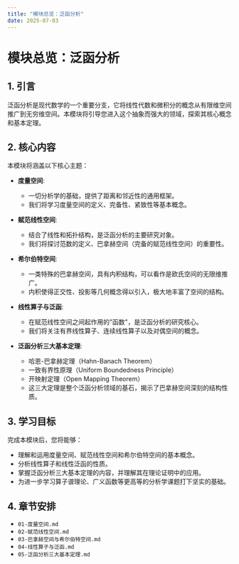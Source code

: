 ```yaml
---
title: "模块总览：泛函分析"
date: 2025-07-03
---
```


# 模块总览：泛函分析

## 1. 引言

泛函分析是现代数学的一个重要分支，它将线性代数和微积分的概念从有限维空间推广到无穷维空间。本模块将引导您进入这个抽象而强大的领域，探索其核心概念和基本定理。

## 2. 核心内容

本模块将涵盖以下核心主题：

- **度量空间**:
  - 一切分析学的基础，提供了距离和邻近性的通用框架。
  - 我们将学习度量空间的定义、完备性、紧致性等基本概念。

- **赋范线性空间**:
  - 结合了线性和拓扑结构，是泛函分析的主要研究对象。
  - 我们将探讨范数的定义、巴拿赫空间（完备的赋范线性空间）的重要性。

- **希尔伯特空间**:
  - 一类特殊的巴拿赫空间，具有内积结构，可以看作是欧氏空间的无限维推广。
  - 内积使得正交性、投影等几何概念得以引入，极大地丰富了空间的结构。

- **线性算子与泛函**:
  - 在赋范线性空间之间起作用的"函数"，是泛函分析的研究核心。
  - 我们将关注有界线性算子、连续线性算子以及对偶空间的概念。

- **泛函分析三大基本定理**:
  - 哈恩-巴拿赫定理（Hahn-Banach Theorem）
  - 一致有界性原理（Uniform Boundedness Principle）
  - 开映射定理（Open Mapping Theorem）
  - 这三大定理是整个泛函分析领域的基石，揭示了巴拿赫空间深刻的结构性质。

## 3. 学习目标

完成本模块后，您将能够：

- 理解和运用度量空间、赋范线性空间和希尔伯特空间的基本概念。
- 分析线性算子和线性泛函的性质。
- 掌握泛函分析三大基本定理的内容，并理解其在理论证明中的应用。
- 为进一步学习算子谱理论、广义函数等更高等的分析学课题打下坚实的基础。

## 4. 章节安排

- `01-度量空间.md`
- `02-赋范线性空间.md`
- `03-巴拿赫空间与希尔伯特空间.md`
- `04-线性算子与泛函.md`
- `05-泛函分析三大基本定理.md`

